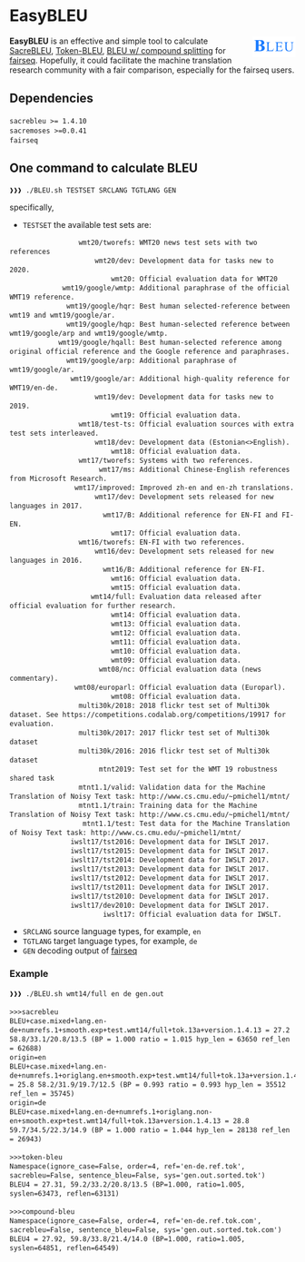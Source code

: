 # EasyBLEU

<img align="right" src="bleu.png" width="15%">

<b>EasyBLEU</b> is an effective and simple tool to calculate [SacreBLEU](https://arxiv.org/pdf/1804.08771.pdf), [Token-BLEU](https://www.aclweb.org/anthology/P02-1040.pdf), [BLEU w/ compound splitting](https://papers.nips.cc/paper/7181-attention-is-all-you-need.pdf) for [fairseq](https://github.com/pytorch/fairseq). Hopefully, it could facilitate the machine translation research community with a fair comparison, especially for the fairseq users.

## Dependencies
```sacrebleu >= 1.4.10```  
```sacremoses >=0.0.41```  
```fairseq```

## One command to calculate BLEU
```console
❱❱❱ ./BLEU.sh TESTSET SRCLANG TGTLANG GEN
```  
specifically, 
- ```TESTSET``` the available test sets are:  
```                 
                 wmt20/tworefs: WMT20 news test sets with two references
                     wmt20/dev: Development data for tasks new to 2020.
                         wmt20: Official evaluation data for WMT20
             wmt19/google/wmtp: Additional paraphrase of the official WMT19 reference.
              wmt19/google/hqr: Best human selected-reference between wmt19 and wmt19/google/ar.
              wmt19/google/hqp: Best human-selected reference between wmt19/google/arp and wmt19/google/wmtp.
            wmt19/google/hqall: Best human-selected reference among original official reference and the Google reference and paraphrases.
              wmt19/google/arp: Additional paraphrase of wmt19/google/ar.
               wmt19/google/ar: Additional high-quality reference for WMT19/en-de.
                     wmt19/dev: Development data for tasks new to 2019.
                         wmt19: Official evaluation data.
                 wmt18/test-ts: Official evaluation sources with extra test sets interleaved.
                     wmt18/dev: Development data (Estonian<>English).
                         wmt18: Official evaluation data.
                 wmt17/tworefs: Systems with two references.
                      wmt17/ms: Additional Chinese-English references from Microsoft Research.
                wmt17/improved: Improved zh-en and en-zh translations.
                     wmt17/dev: Development sets released for new languages in 2017.
                       wmt17/B: Additional reference for EN-FI and FI-EN.
                         wmt17: Official evaluation data.
                 wmt16/tworefs: EN-FI with two references.
                     wmt16/dev: Development sets released for new languages in 2016.
                       wmt16/B: Additional reference for EN-FI.
                         wmt16: Official evaluation data.
                         wmt15: Official evaluation data.
                    wmt14/full: Evaluation data released after official evaluation for further research.
                         wmt14: Official evaluation data.
                         wmt13: Official evaluation data.
                         wmt12: Official evaluation data.
                         wmt11: Official evaluation data.
                         wmt10: Official evaluation data.
                         wmt09: Official evaluation data.
                      wmt08/nc: Official evaluation data (news commentary).
                wmt08/europarl: Official evaluation data (Europarl).
                         wmt08: Official evaluation data.
                 multi30k/2018: 2018 flickr test set of Multi30k dataset. See https://competitions.codalab.org/competitions/19917 for evaluation.
                 multi30k/2017: 2017 flickr test set of Multi30k dataset
                 multi30k/2016: 2016 flickr test set of Multi30k dataset
                      mtnt2019: Test set for the WMT 19 robustness shared task
                 mtnt1.1/valid: Validation data for the Machine Translation of Noisy Text task: http://www.cs.cmu.edu/~pmichel1/mtnt/
                 mtnt1.1/train: Training data for the Machine Translation of Noisy Text task: http://www.cs.cmu.edu/~pmichel1/mtnt/
                  mtnt1.1/test: Test data for the Machine Translation of Noisy Text task: http://www.cs.cmu.edu/~pmichel1/mtnt/
               iwslt17/tst2016: Development data for IWSLT 2017.
               iwslt17/tst2015: Development data for IWSLT 2017.
               iwslt17/tst2014: Development data for IWSLT 2017.
               iwslt17/tst2013: Development data for IWSLT 2017.
               iwslt17/tst2012: Development data for IWSLT 2017.
               iwslt17/tst2011: Development data for IWSLT 2017.
               iwslt17/tst2010: Development data for IWSLT 2017.
               iwslt17/dev2010: Development data for IWSLT 2017.
                       iwslt17: Official evaluation data for IWSLT.
```  
- ```SRCLANG``` source language types, for example, ```en```
- ```TGTLANG``` target language types, for example, ```de```
- ```GEN``` decoding output of [fairseq](https://github.com/pytorch/fairseq)

### Example
```console
❱❱❱ ./BLEU.sh wmt14/full en de gen.out

>>>sacrebleu
BLEU+case.mixed+lang.en-de+numrefs.1+smooth.exp+test.wmt14/full+tok.13a+version.1.4.13 = 27.2 58.8/33.1/20.8/13.5 (BP = 1.000 ratio = 1.015 hyp_len = 63650 ref_len = 62688)
origin=en
BLEU+case.mixed+lang.en-de+numrefs.1+origlang.en+smooth.exp+test.wmt14/full+tok.13a+version.1.4.13 = 25.8 58.2/31.9/19.7/12.5 (BP = 0.993 ratio = 0.993 hyp_len = 35512 ref_len = 35745)
origin=de
BLEU+case.mixed+lang.en-de+numrefs.1+origlang.non-en+smooth.exp+test.wmt14/full+tok.13a+version.1.4.13 = 28.8 59.7/34.5/22.3/14.9 (BP = 1.000 ratio = 1.044 hyp_len = 28138 ref_len = 26943)

>>>token-bleu
Namespace(ignore_case=False, order=4, ref='en-de.ref.tok', sacrebleu=False, sentence_bleu=False, sys='gen.out.sorted.tok')
BLEU4 = 27.31, 59.2/33.2/20.8/13.5 (BP=1.000, ratio=1.005, syslen=63473, reflen=63131)

>>>compound-bleu
Namespace(ignore_case=False, order=4, ref='en-de.ref.tok.com', sacrebleu=False, sentence_bleu=False, sys='gen.out.sorted.tok.com')
BLEU4 = 27.92, 59.8/33.8/21.4/14.0 (BP=1.000, ratio=1.005, syslen=64851, reflen=64549)
```  
